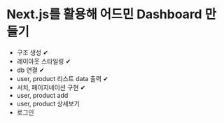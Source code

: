 # Next.js를 활용해 어드민 Dashboard 만들기

- 구조 생성 ✔
- 레이아웃 스타일링 ✔
- db 연결 ✔
- user, product 리스트 data 출력 ✔
- 서치, 페이지네이션 구현 ✔
- user, product add
- user, product 상세보기
- 로그인
